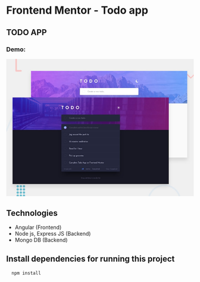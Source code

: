 # Frontend Mentor - Todo app
## TODO APP
### Demo: 

![Design preview for the Todo app coding challenge](./desktop-preview.jpg)

## Technologies

* Angular (Frontend)
* Node js, Express JS (Backend)
* Mongo DB (Backend)

## Install dependencies for running this project

```
  npm install
```
